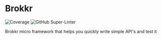 # Brokkr
![Coverage](https://img.shields.io/badge/Coverage-82.3%25-brightgreen)
![GitHub Super-Linter](https://github.com/Clink-n-Clank/Brokkr/actions/workflows/lint.yml/badge.svg)

Brokkr micro framework that helps you quickly write simple API's and test it

